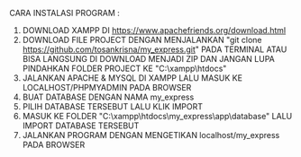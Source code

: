 CARA INSTALASI PROGRAM :

1) DOWNLOAD XAMPP DI https://www.apachefriends.org/download.html
2) DOWNLOAD FILE PROJECT DENGAN MENJALANKAN "git clone https://github.com/tosankrisna/my_express.git" PADA TERMINAL
   ATAU BISA LANGSUNG DI DOWNLOAD MENJADI ZIP DAN JANGAN LUPA PINDAHKAN FOLDER PROJECT KE "C:\xampp\htdocs"
3) JALANKAN APACHE & MYSQL DI XAMPP LALU MASUK KE LOCALHOST/PHPMYADMIN PADA BROWSER
4) BUAT DATABASE DENGAN NAMA my_express
5) PILIH DATABASE TERSEBUT LALU KLIK IMPORT
6) MASUK KE FOLDER "C:\xampp\htdocs\my_express\app\database" LALU IMPORT DATABASE TERSEBUT
7) JALANKAN PROGRAM DENGAN MENGETIKAN localhost/my_express PADA BROWSER
